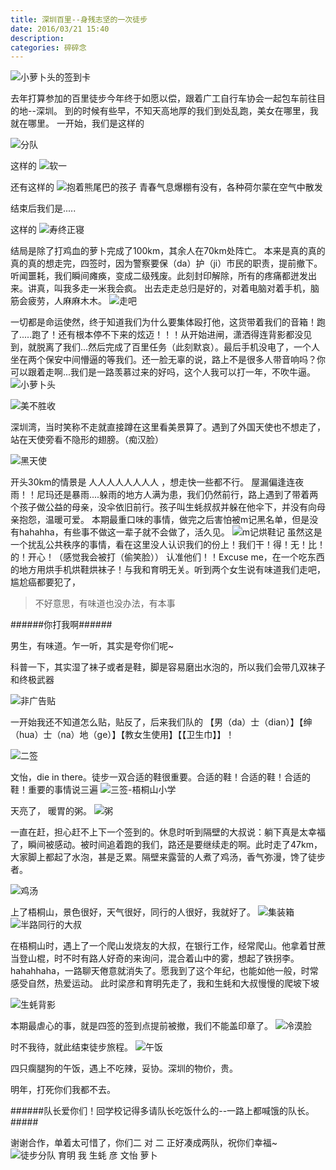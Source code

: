 ```yaml
---
title: 深圳百里--身残志坚的一次徒步
date: 2016/03/21 15:40
description:
categories: 碎碎念
---
```

![小萝卜头的签到卡](http://images.scar.site/20220223003738.png)

去年打算参加的百里徒步今年终于如愿以偿，跟着广工自行车协会一起包车前往目的地--深圳。
 到的时候有些早，不知天高地厚的我们到处乱跑，美女在哪里，我就在哪里。
一开始，我们是这样的

![分队](http://images.scar.site/20220223003822.png)

这样的
![软一](http://images.scar.site/20220223003953.png)

还有这样的
![抱着熊尾巴的孩子](http://images.scar.site/20220223003837.png)
青春气息爆棚有没有，各种荷尔蒙在空气中散发

结束后我们是.....


这样的
![寿终正寝](http://images.scar.site/20220223004027.png)

结局是除了打鸡血的萝卜完成了100km，其余人在70km处阵亡。
本来是真的真的真的真的想走完，四签时，因为警察要保（da）护（ji）市民的职责，提前撤下。听闻噩耗，我们瞬间瘫痪，变成二级残废。此刻封印解除，所有的疼痛都迸发出来。讲真，叫我多走一米我会疯。
出去走走总归是好的，对着电脑对着手机，脑筋会疲劳，人麻麻木木。
![走吧](http://images.scar.site/20220223004037.png)

一切都是命运使然，终于知道我们为什么要集体殴打他，这货带着我们的音箱！跑了.....跑了！还有根本停不下来的炫迈！！！从开始进闸，潇洒得连背影都没见到，就脱离了我们...然后完成了百里任务（此刻默哀）。最后手机没电了，一个人坐在两个保安中间懵逼的等我们。还一脸无辜的说，路上不是很多人带音响吗？你可以跟着走啊...我们是一路羡慕过来的好吗，这个人我可以打一年，不吹牛逼。
![小萝卜头](http://images.scar.site/20220223004053.png)



![美不胜收](http://images.scar.site/20220223004128.png)

深圳湾，当时笑称不走就直接蹲在这里看美景算了。遇到了外国天使也不想走了，站在天使旁看不隐形的翅膀。（痴汉脸）

![黑天使](http://images.scar.site/20220223004115.png)

开头30km的情景是  人人人人人人人人 ，想走快一些都不行。
屋漏偏逢连夜雨！！尼玛还是暴雨....躲雨的地方人满为患，我们仍然前行，路上遇到了带着两个孩子做公益的母亲，没伞依旧前行。孩子叫生蚝叔叔并躲在他伞下，并没有向母亲抱怨，温暖可爱。
本期最重口味的事情，做完之后害怕被m记黑名单，但是没有hahahha，有些事不做这一辈子就不会做了，活久见。
![m记烘鞋记](http://images.scar.site/20220223004216.png)
虽然这是一个扰乱公共秩序的事情，看在这里没人认识我们的份上！我们干！得！无！比！的！开心！（感觉我会被打（偷笑脸））
认准他们！！Excuse me，在一个吃东西的地方用烘手机烘鞋烘袜子！与我和育明无关。听到两个女生说有味道我们走吧，尴尬癌都要犯了，

> 不好意思，有味道也没办法，有本事 

######你打我啊######

男生，有味道。乍一听，其实是夸你们呢~

科普一下，其实湿了袜子或者是鞋，脚是容易磨出水泡的，所以我们会带几双袜子和终极武器

![非广告贴](http://images.scar.site/20220223004310.png)

一开始我还不知道怎么贴，贴反了，后来我们队的 【男（da）士（dian）】【绅（hua）士（na）地（ge）】【教女生使用】【【卫生巾】】！

![二签](http://images.scar.site/20220223004346.png)

文怡，die in there。徒步一双合适的鞋很重要。合适的鞋！合适的鞋！合适的鞋！重要的事情说三遍
![三签-梧桐山小学](http://images.scar.site/20220223004417.png)

天亮了， 暖胃的粥。
![粥](http://images.scar.site/20220223004623.png)

一直在赶，担心赶不上下一个签到的。休息时听到隔壁的大叔说：躺下真是太幸福了，瞬间被感动。被时间追着跑的我们，路还是要继续走的啊。此时走了47km，大家脚上都起了水泡，甚是乏累。隔壁来露营的人煮了鸡汤，香气弥漫，馋了徒步者。

![鸡汤](http://images.scar.site/20220223004642.png)

上了梧桐山，景色很好，天气很好，同行的人很好，我就好了。
![集装箱](http://images.scar.site/20220223004701.png)
![半路同行的大叔](http://images.scar.site/20220223004716.png)

在梧桐山时，遇上了一个爬山发烧友的大叔，在银行工作，经常爬山。他拿着甘蔗当登山棍，时不时有路人好奇的来询问，混合着山中的雾，想起了铁拐李。hahahhaha，一路聊天倦意就消失了。愿我到了这个年纪，也能如他一般，时常感受自然，热爱运动。
此时梁彦和育明先走了，我和生蚝和大叔慢慢的爬坡下坡

![生蚝背影](http://images.scar.site/20220223004732.png)

本期最虐心的事，就是四签的签到点提前被撤，我们不能盖印章了。
![冷漠脸](http://images.scar.site/20220223004802.png)

时不我待，就此结束徒步旅程。
![午饭](http://images.scar.site/20220223004812.png)

四只瘸腿狗的午饭，遇上不吃辣，妥协。深圳的物价，贵。

明年，打死你们我都不去。

######队长爱你们！回学校记得多请队长吃饭什么的--一路上都喊饿的队长。#####

谢谢合作，单着太可惜了，你们二 对 二 正好凑成两队，祝你们幸福~
![徒步分队 育明 我 生蚝 彦 文怡 萝卜](http://images.scar.site/20220223004826.png)